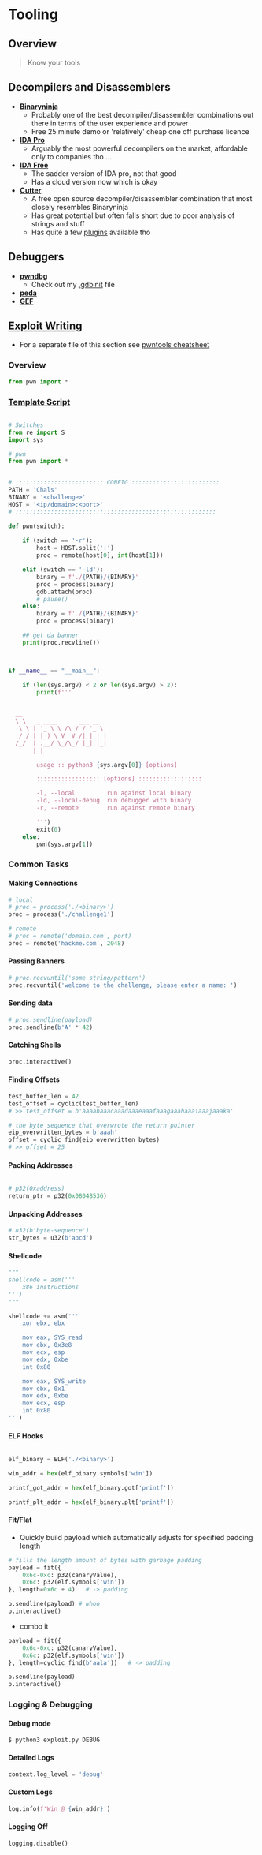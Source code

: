 # Tooling

## Overview

> Know your tools

## Decompilers and Disassemblers

+ [**Binaryninja**](https://binary.ninja/)
    + Probably one of the best decompiler/disassembler combinations out there in terms of the user experience and power
    + Free 25 minute demo or 'relatively' cheap one off purchase licence 
+ [**IDA Pro**](https://hex-rays.com/IDA-pro/)
    + Arguably the most powerful decompilers on the market, affordable only to companies tho ...
+ [**IDA Free**](https://hex-rays.com/ida-free/)
    + The sadder version of IDA pro, not that good
    + Has a cloud version now which is okay
+ [**Cutter**](https://cutter.re)
    + A free open source decompiler/disassembler combination that most closely resembles Binaryninja
    + Has great potential but often falls short due to poor analysis of strings and stuff
    + Has quite a few [plugins](https://github.com/rizinorg/cutter-plugins) available tho

## Debuggers

+ [**pwndbg**](https://pwndbg.re/)
    + Check out my [.gdbinit](./Templates/.gdbinit) file
+ [**peda**](https://github.com/longld/peda)
+ [**GEF**](https://gef.readthedocs.io/en/master/)


## [Exploit Writing](./PwntoolsCheatsheet.md)

+ For a separate file of this section see [pwntools cheatsheet](./PwntoolsCheatsheet.md)

### Overview

```python
from pwn import *
```

### [Template Script](./Templates/pwn.py)

```python

# Switches
from re import S
import sys

# pwn
from pwn import *


# ::::::::::::::::::::::::: CONFIG :::::::::::::::::::::::::
PATH = 'Chals'
BINARY = '<challenge>'
HOST = '<ip/domain>:<port>'
# :::::::::::::::::::::::::::::::::::::::::::::::::::::::::

def pwn(switch):
    
    if (switch == '-r'):
        host = HOST.split(':')
        proc = remote(host[0], int(host[1]))

    elif (switch == '-ld'):
        binary = f'./{PATH}/{BINARY}'
        proc = process(binary)
        gdb.attach(proc)
        # pause()
    else:
        binary = f'./{PATH}/{BINARY}'
        proc = process(binary)

    ## get da banner
    print(proc.recvline())



if __name__ == "__main__":

    if (len(sys.argv) < 2 or len(sys.argv) > 2):
        print(f'''

        
  __                        
  \ \   _ ____      ___ __  
   \ \ | '_ \ \ /\ / / '_ \ 
   / / | |_) \ V  V /| | | |
  /_/  | .__/ \_/\_/ |_| |_|
       |_|                  

        usage :: python3 {sys.argv[0]} [options]

        :::::::::::::::::: [options] ::::::::::::::::::

        -l, --local         run against local binary
        -ld, --local-debug  run debugger with binary
        -r, --remote        run against remote binary 

        ''')
        exit(0)
    else:
        pwn(sys.argv[1])

```


### Common Tasks

#### Making Connections

```python
# local
# proc = process('./<binary>')
proc = process('./challenge1')

# remote
# proc = remote('domain.com', port)
proc = remote('hackme.com', 2048)
```

#### Passing Banners

```python
# proc.recvuntil('some string/pattern')
proc.recvuntil('welcome to the challenge, please enter a name: ')
```

#### Sending data

```python
# proc.sendline(payload)
proc.sendline(b'A' * 42)
```

#### Catching Shells

```python
proc.interactive()
```

#### Finding Offsets

```python
test_buffer_len = 42
test_offset = cyclic(test_buffer_len)
# >> test_offset = b'aaaabaaacaaadaaaeaaafaaagaaahaaaiaaajaaaka'

# the byte sequence that overwrote the return pointer
eip_overwritten_bytes = b'aaah'
offset = cyclic_find(eip_overwritten_bytes)
# >> offset = 25
```

#### Packing Addresses

```python

# p32(0xaddress)
return_ptr = p32(0x08048536)
```

#### Unpacking Addresses

```python
# u32(b'byte-sequence')
str_bytes = u32(b'abcd')
```

#### Shellcode

```python
"""
shellcode = asm('''
    x86 instructions
''')
"""

shellcode += asm('''
	xor ebx, ebx

    mov eax, SYS_read
    mov ebx, 0x3e8
    mov ecx, esp
    mov edx, 0xbe
    int 0x80

    mov eax, SYS_write
    mov ebx, 0x1
    mov edx, 0xbe
    mov ecx, esp
    int 0x80
''')
```

#### ELF Hooks

```python

elf_binary = ELF('./<binary>')

win_addr = hex(elf_binary.symbols['win'])

printf_got_addr = hex(elf_binary.got['printf'])

printf_plt_addr = hex(elf_binary.plt['printf'])
```

#### Fit/Flat

+ Quickly build payload which automatically adjusts for specified padding length

```python
# fills the length amount of bytes with garbage padding
payload = fit({
    0x6c-0xc: p32(canaryValue),
    0x6c: p32(elf.symbols['win'])
}, length=0x6c + 4)   # -> padding

p.sendline(payload) # whoo
p.interactive()

```

+ combo it

```python
payload = fit({
    0x6c-0xc: p32(canaryValue),
    0x6c: p32(elf.symbols['win'])
}, length=cyclic_find(b'aala'))   # -> padding

p.sendline(payload)
p.interactive()
```


### Logging & Debugging

#### Debug mode

```shell
$ python3 exploit.py DEBUG
```

#### Detailed Logs

```python
context.log_level = 'debug'
```

#### Custom Logs

```python
log.info(f'Win @ {win_addr}')
```

#### Logging Off

```python
logging.disable()
```
